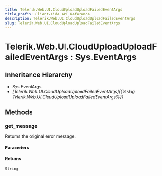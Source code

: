 ```yaml
---
title: Telerik.Web.UI.CloudUploadUploadFailedEventArgs
title_prefix: Client-side API Reference
description: Telerik.Web.UI.CloudUploadUploadFailedEventArgs
slug: Telerik.Web.UI.CloudUploadUploadFailedEventArgs
---
```


# Telerik.Web.UI.CloudUploadUploadFailedEventArgs : Sys.EventArgs

## Inheritance Hierarchy

* Sys.EventArgs
* *[Telerik.Web.UI.CloudUploadUploadFailedEventArgs]({%slug Telerik.Web.UI.CloudUploadUploadFailedEventArgs%})*


## Methods

### get_message

Returns the original error message.

#### Parameters

#### Returns

`String` 

